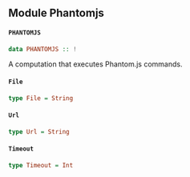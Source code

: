 ## Module Phantomjs

#### `PHANTOMJS`

``` purescript
data PHANTOMJS :: !
```

A computation that executes Phantom.js commands.


#### `File`

``` purescript
type File = String
```

#### `Url`

``` purescript
type Url = String
```

#### `Timeout`

``` purescript
type Timeout = Int
```


